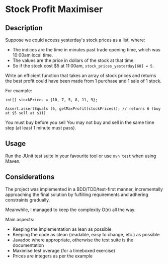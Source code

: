 # Stock Profit Maximiser

## Description

Suppose we could access yesterday's stock prices as a list, where:

* The indices are the time in minutes past trade opening time, which was 10:00am local time.
* The values are the price in dollars of the stock at that time.
* So if the stock cost $5 at 11:00am, `stock_prices_yesterday[60] = 5`.

Write an efficient function that takes an array of stock prices
and returns the best profit could have been made from 1 purchase and 1 sale of 1 stock.

For example:

```
int[] stockPrices = {10, 7, 5, 8, 11, 9};

Assert.assertEquals (6, getMaxProfit(stockPrices)); // returns 6 (buy at $5 sell at $11)
```

You must buy before you sell
You may not buy and sell in the same time step (at least 1 minute must pass).

## Usage

Run the JUnit test suite in your favourite tool or use `mvn test` when using Maven.

## Considerations

The project was implemented in a BDD/TDD/test-first manner,
incrementally approaching the final solution by fulfilling requirements and adhering constraints gradually.

Meanwhile, I managed to keep the complexity O(n) all the way.

Main aspects:

* Keeping the implementation as lean as possible
* Keeping the code as clean (readable, easy to change, etc.) as possible
* Javadoc where appropriate, otherwise the test suite is the documentation
* Maximise test overage (for a timeboxed exercise)
* Prices are integers as per the example
